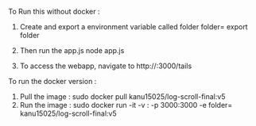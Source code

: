 



To Run this without docker : 

1. Create and export a environment variable called folder
   folder=<path to the log directory>
   export folder
   
2. Then run the app.js
   node app.js

3. To access the webapp, navigate to http://<IP-of-host-machine>:3000/tails



To run the docker version :

1. Pull the image : 
   sudo docker pull kanu15025/log-scroll-final:v5
2. Run the image :
   sudo docker run -it -v <hostfolder>:<mount-folder-on-container> -p 3000:3000 -e folder=<mount-folder-on- container> kanu15025/log-scroll-final:v5